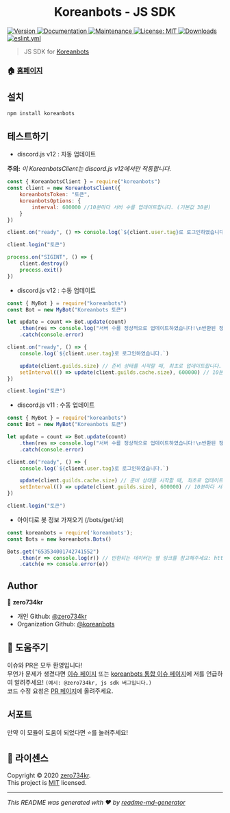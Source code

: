 <h1 align="center">Koreanbots - JS SDK</h1>
<p>
  <a href="https://www.npmjs.com/package/koreanbots" target="_blank">
    <img alt="Version" src="https://img.shields.io/npm/v/koreanbots.svg">
  </a>
  <a href="https://github.com/koreanbots/js-sdk#readme" target="_blank">
    <img alt="Documentation" src="https://img.shields.io/badge/documentation-yes-brightgreen.svg" />
  </a>
  <a href="https://github.com/koreanbots/js-sdk/graphs/commit-activity" target="_blank">
    <img alt="Maintenance" src="https://img.shields.io/badge/Maintained%3F-yes-green.svg" />
  </a>
  <a href="https://github.com/koreanbots/js-sdk/blob/master/LICENSE" target="_blank">
    <img alt="License: MIT" src="https://img.shields.io/github/license/koreanbots/js-sdk" />
  </a>
  <a href="https://npmcharts.com/compare/koreanbots?minimal=true" target="_blank">
    <img alt="Downloads" src="https://img.shields.io/npm/dm/koreanbots.svg">
  </a>
  <a href="https://github.com/koreanbots/js-sdk/workflows/.github/workflows/eslint.yml" target="_blank">
    <img alt="eslint.yml" src="https://github.com/koreanbots/js-sdk/workflows/.github/workflows/eslint.yml/badge.svg">
  </a>
</p>

> JS SDK for <a href="https://koreanbots.dev">Koreanbots</a>

### 🏠 [홈페이지](https://koreanbots.dev)

## 설치

```sh
npm install koreanbots
```

## 테스트하기

- discord.js v12 : 자동 업데이트 

**주의:** *이 KoreanbotsClient는 discord.js v12에서만 작동합니다.*
```js
const { KoreanbotsClient } = require("koreanbots")
const client = new KoreanbotsClient({
    koreanbotsToken: "토큰",
    koreanbotsOptions: {
        interval: 600000 //10분마다 서버 수를 업데이트합니다. (기본값 30분)
    }
})

client.on("ready", () => console.log(`${client.user.tag}로 로그인하였습니다.`))

client.login("토큰")

process.on("SIGINT", () => {
    client.destroy()
    process.exit()
})
```

- discord.js v12 : 수동 업데이트
```js
const { MyBot } = require("koreanbots")
const Bot = new MyBot("Koreanbots 토큰")

let update = count => Bot.update(count) 
    .then(res => console.log("서버 수를 정상적으로 업데이트하였습니다!\n반환된 정보:" + JSON.stringify(res)))
    .catch(console.error)

client.on("ready", () => {
    console.log(`${client.user.tag}로 로그인하였습니다.`)

    update(client.guilds.size) // 준비 상태를 시작할 때, 최초로 업데이트합니다.
    setInterval(() => update(client.guilds.cache.size), 600000) // 10분마다 서버 수를 업데이트합니다.
})

client.login("토큰")
```

- discord.js v11 : 수동 업데이트
```js
const { MyBot } = require("koreanbots")
const Bot = new MyBot("Koreanbots 토큰")

let update = count => Bot.update(count) 
    .then(res => console.log("서버 수를 정상적으로 업데이트하였습니다!\n반환된 정보:" + JSON.stringify(res)))
    .catch(console.error)

client.on("ready", () => {
    console.log(`${client.user.tag}로 로그인하였습니다.`)

    update(client.guilds.cache.size) // 준비 상태를 시작할 때, 최초로 업데이트합니다.
    setInterval(() => update(client.guilds.size), 600000) // 10분마다 서버 수를 업데이트합니다.
})

client.login("토큰")
```

- 아이디로 봇 정보 가져오기 (/bots/get/:id)
```js
const koreanbots = require('koreanbots');
const Bots = new koreanbots.Bots()

Bots.get("653534001742741552")
    .then(r => console.log(r)) // 반환되는 데이터는 옆 링크를 참고해주세요: https://koreanbots.dev/js-sdk/interfaces/_types_.getbyid.html
    .catch(e => console.error(e))
```

## Author

👤 **zero734kr**

* 개인 Github: [@zero734kr](https://github.com/zero734kr)
* Organization Github: [@koreanbots](https://github.com/koreanbots)

## 🤝 도움주기

이슈와 PR은 모두 환영입니다!<br>
무언가 문제가 생겼다면 [이슈 페이지](https://github.com/koreanbots/js-sdk/issues) 또는 [koreanbots 통합 이슈 페이지](https://github.com/koreanbots/koreanbots)에 저를 언급하여 알려주세요! ``(예시: @zero734kr, js sdk 버그입니다.)``<br>
코드 수정 요청은 [PR 페이지](https://github.com/koreanbots/js-sdk/pulls)에 올려주세요.

## 서포트

만약 이 모듈이 도움이 되었다면 ⭐️를 눌러주세요!

## 📝 라이센스

Copyright © 2020 [zero734kr](https://github.com/koreanbots).<br />
This project is [MIT](https://github.com/koreanbots/js-sdk/blob/master/LICENSE) licensed.

***
_This README was generated with ❤️ by [readme-md-generator](https://github.com/kefranabg/readme-md-generator)_
